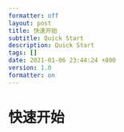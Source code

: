```yaml
---
formatter: off
layout: post
title: 快速开始
subtitle: Quick Start 
description: Quick Start
tags: [] 
date: 2021-01-06 23:44:24 +800 
version: 1.0
formatter: on
---
```


# 快速开始
